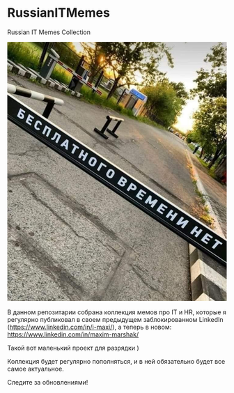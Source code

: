 # RussianITMemes
Russian IT Memes Collection

![alt text](rim.jpeg "Russian IT Memes")

В данном репозитарии собрана коллекция мемов про IT и HR, которые я регулярно публиковал в своем предыдущем заблокированном LinkedIn (https://www.linkedin.com/in/i-maxi/), а теперь в новом: https://www.linkedin.com/in/maxim-marshak/

Такой вот маленький проект для разрядки )

Коллекция будет регулярно пополняться, и в ней обязательно будет все самое актуальное.

Следите за обновлениями!
